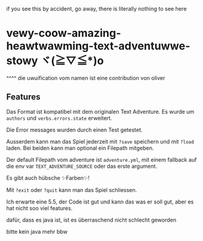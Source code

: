 if you see this by accident, go away, there is literally nothing to see here



# vewy-coow-amazing-heawtwawming-text-adventuwwe-stowy ヾ(≧▽≦*)o

^^^^ die uwuification vom namen ist eine contribution von oliver

## Features

Das Format ist kompatibel mit dem originalen Text Adventure. Es wurde um `authors` und `verbs.errors.state` erweitert.

Die Error messages wurden durch einen Test getestet.

Ausserdem kann man das Spiel jederzeit mit `?save` speichern und mit `?load` laden. Bei beiden kann man optional ein
Filepath mitgeben.

Der default Filepath vom adventure ist `adventure.yml`, mit einem fallback auf die env var `TEXT_ADVENTURE_SOURCE` oder
das erste argument.

Es gibt auch hübsche ✨Farben✨!

Mit `?exit` oder `?quit` kann man das Spiel schliessen.

Ich erwarte eine 5.5, der Code ist gut und kann das was er soll gut, aber es hat nicht soo viel features.

dafür, dass es java ist, ist es überraschend nicht schlecht geworden

bitte kein java mehr bbw